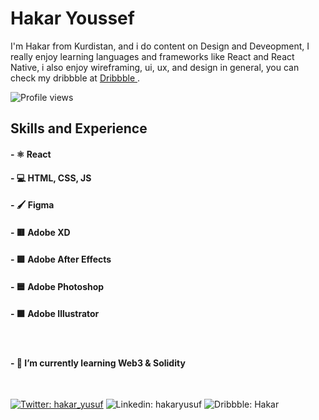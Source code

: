 # Hakar Youssef
I'm Hakar from Kurdistan, and i do content on Design and Deveopment, I really enjoy learning languages and frameworks like React and React Native, i also enjoy wireframing, ui, ux, and design in general, you can check my dribbble at [ Dribbble ](https://dribbble.com/Hakar)  . 

![Profile views](https://gpvc.arturio.dev/HakarYoussef) 


## Skills and Experience
#### - ⚛️ React
#### - 💻 HTML, CSS, JS
#### - 🖌️ Figma 
#### - 🟥 Adobe XD
#### - 🟪 Adobe After Effects
#### - 🟦 Adobe Photoshop
#### - 🟧 Adobe Illustrator

<br/>



#### - 🌱 I’m currently learning Web3 & Solidity 



<br/>

[![Twitter: hakar_yusuf](https://img.shields.io/twitter/follow/hakar_yusuf?style=social)](https://twitter.com/hakar_yusuf)
![Linkedin: hakaryusuf](https://img.shields.io/badge/-hakaryusuf-blue?style=flat-square&logo=Linkedin&logoColor=white&link=https://www.linkedin.com/in/hakaryusuf/)
![Dribbble: Hakar](https://img.shields.io/badge/-Hakar-pink?style=flat-square&logo=Dribbble&logoColor=white&link=https://www.dribbble.com/Hakar/)

